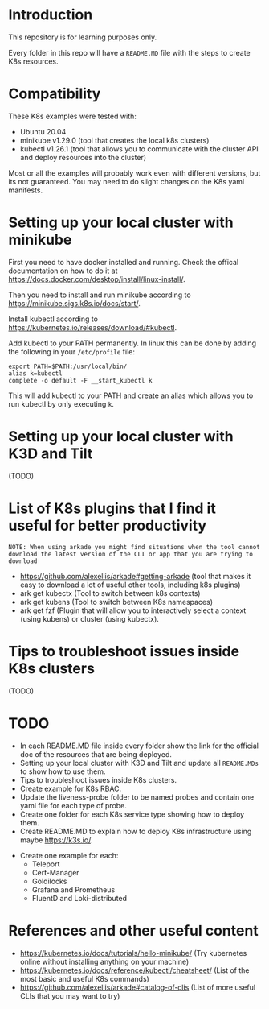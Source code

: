 # Introduction

This repository is for learning purposes only.

Every folder in this repo will have a `README.MD` file with the steps to create K8s resources.


# Compatibility

These K8s examples were tested with:

- Ubuntu 20.04
- minikube v1.29.0 (tool that creates the local k8s clusters)
- kubectl v1.26.1 (tool that allows you to communicate with the cluster API and deploy resources into the cluster)

Most or all the examples will probably work even with different versions, but its not guaranteed. You may need to do slight changes on the K8s yaml manifests.


# Setting up your local cluster with minikube

First you need to have docker installed and running. Check the offical documentation on how to do it at https://docs.docker.com/desktop/install/linux-install/.

Then you need to install and run minikube according to https://minikube.sigs.k8s.io/docs/start/.

Install kubectl according to https://kubernetes.io/releases/download/#kubectl.

Add kubectl to your PATH permanently. In linux this can be done by adding the following in your `/etc/profile` file:

```
export PATH=$PATH:/usr/local/bin/
alias k=kubectl
complete -o default -F __start_kubectl k
```

This will add kubectl to your PATH and create an alias which allows you to run kubectl by only executing `k`.


# Setting up your local cluster with K3D and Tilt

(TODO)


# List of K8s plugins that I find it useful for better productivity

```
NOTE: When using arkade you might find situations when the tool cannot download the latest version of the CLI or app that you are trying to download
```

- https://github.com/alexellis/arkade#getting-arkade (tool that makes it easy to download a lot of useful other tools, including k8s plugins)
- ark get kubectx (Tool to switch between k8s contexts)
- ark get kubens (Tool to switch between K8s namespaces)
- ark get fzf (Plugin that will allow you to interactively select a context (using kubens) or cluster (using kubectx).

# Tips to troubleshoot issues inside K8s clusters

(TODO)

# TODO

- In each README.MD file inside every folder show the link for the official doc of the resources that are being deployed.
- Setting up your local cluster with K3D and Tilt and update all `README.MDs` to show how to use them.
- Tips to troubleshoot issues inside K8s clusters.
- Create example for K8s RBAC.
- Update the liveness-probe folder to be named probes and contain one yaml file for each type of probe.
- Create one folder for each K8s service type showing how to deploy them.
- Create README.MD to explain how to deploy K8s infrastructure using maybe https://k3s.io/.

* Create one example for each:
    - Teleport
    - Cert-Manager
    - Goldilocks
    - Grafana and Prometheus
    - FluentD and Loki-distributed


# References and other useful content

- https://kubernetes.io/docs/tutorials/hello-minikube/ (Try kubernetes online without installing anything on your machine)
- https://kubernetes.io/docs/reference/kubectl/cheatsheet/ (List of the most basic and useful K8s commands)
- https://github.com/alexellis/arkade#catalog-of-clis (List of more useful CLIs that you may want to try)